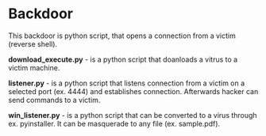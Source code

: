 # Backdoor

This backdoor is python script, that opens a connection from a victim (reverse shell).

**download_execute.py** - is a python script that doanloads a vitrus to a victim machine.

**listener.py** - is a python script that listens connection from a victim on a selected 
port (ex. 4444) and establishes connection. Afterwards hacker can send commands to a victim.

**win_listener.py** - is a python script that can be converted to a virus through ex. pyinstaller. It can be masquerade to any file (ex. sample.pdf).